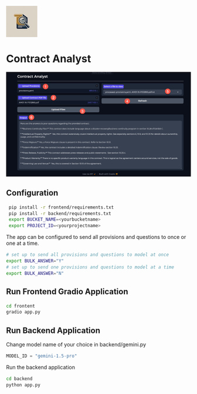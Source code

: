 ![](frontend/contract-analyst.jpg)  
# Contract Analyst
![](agent-response.jpg)
## Configuration 
```bash
 pip install -r frontend/requirements.txt
 pip install -r backend/requirements.txt
 export BUCKET_NAME=<yourbucketname>
 export PROJECT_ID=<yourprojectname>
```
The app can be configured to send all provisions and questions to once or one at a time.
```bash
# set up to send all provisions and questions to model at once
export BULK_ANSWER="Y"
# set up to send one provisions and questions to model at a time
export BULK_ANSWER="N"
```
## Run Frontend Gradio Application
```bash
cd frontent
gradio app.py
```
## Run Backend Application
Change model name of your choice in backend/gemini.py
```python 
MODEL_ID = "gemini-1.5-pro" 
```
Run the backend application
```bash
cd backend
python app.py
```








